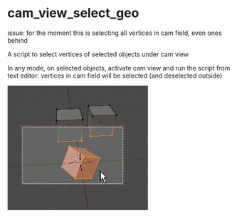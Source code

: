 # cam_view_select_geo

issue: for the moment this is selecting all vertices in cam field, even ones behind

A script to select vertices of selected objects under cam view

In any mode, on selected objects, activate cam view and run the script from text editor:
vertices in cam field will be selected (and deselected outside)

![](Blender.jpg)
